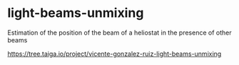 # light-beams-unmixing

Estimation of the position of the beam of a heliostat in the presence of other beams

https://tree.taiga.io/project/vicente-gonzalez-ruiz-light-beams-unmixing
